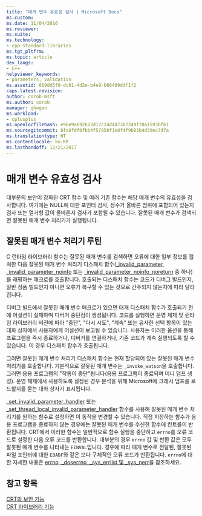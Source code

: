 ```yaml
---
title: "매개 변수 유효성 검사 | Microsoft Docs"
ms.custom: 
ms.date: 11/04/2016
ms.reviewer: 
ms.suite: 
ms.technology:
- cpp-standard-libraries
ms.tgt_pltfrm: 
ms.topic: article
dev_langs:
- C++
helpviewer_keywords:
- parameters, validation
ms.assetid: 019dd5f0-dc61-4d2e-b4e9-b66409ddf1f2
caps.latest.revision: 
author: corob-msft
ms.author: corob
manager: ghogen
ms.workload:
- cplusplus
ms.openlocfilehash: e96e9a692622d17c24d4d73b7249f70a1593bf61
ms.sourcegitcommit: 8fa8fdf0fbb4f57950f1e8f4f9b81b4d39ec7d7a
ms.translationtype: HT
ms.contentlocale: ko-KR
ms.lasthandoff: 12/21/2017
---
```

# <a name="parameter-validation"></a>매개 변수 유효성 검사
대부분의 보안이 강화된 CRT 함수 및 여러 기존 함수는 해당 매개 변수의 유효성을 검사합니다. 여기에는 NULL에 대한 포인터 검사, 정수가 올바른 범위에 포함되어 있는지 검사 또는 열거형 값이 올바른지 검사가 포함될 수 있습니다. 잘못된 매개 변수가 검색되면 잘못된 매개 변수 처리기가 실행됩니다.  
  
## <a name="invalid-parameter-handler-routine"></a>잘못된 매개 변수 처리기 루틴  
 C 런타임 라이브러리 함수는 잘못된 매개 변수를 검색하면 오류에 대한 일부 정보를 캡처한 다음 잘못된 매개 변수 처리기 디스패치 함수([_invalid_parameter](../c-runtime-library/reference/invalid-parameter-functions.md), [_invalid_parameter_noinfo](../c-runtime-library/reference/invalid-parameter-functions.md) 또는 [_invalid_parameter_noinfo_noreturn](../c-runtime-library/reference/invalid-parameter-functions.md) 중 하나)를 래핑하는 매크로를 호출합니다. 호출되는 디스패치 함수는 코드가 디버그 빌드인지, 일반 정품 빌드인지 아니면 오류가 복구할 수 있는 것으로 간주되지 않는지에 따라 달라집니다. 
 
 디버그 빌드에서 잘못된 매개 변수 매크로가 있으면 대개 디스패치 함수가 호출되기 전에 어설션이 실패하며 디버거 중단점이 생성됩니다. 코드를 실행하면 운영 체제 및 런타임 라이브러리 버전에 따라 "중단", "다시 시도", "계속" 또는 유사한 선택 항목이 있는 대화 상자에서 사용자에게 어설션이 보고될 수 있습니다. 사용자는 이러한 옵션을 통해 프로그램을 즉시 종료하거나, 디버거를 연결하거나, 기존 코드가 계속 실행되도록 할 수 있습니다. 이 경우 디스패치 함수가 호출됩니다. 
 
 그러면 잘못된 매개 변수 처리기 디스패치 함수는 현재 할당되어 있는 잘못된 매개 변수 처리기를 호출합니다. 기본적으로 잘못된 매개 변수는 `_invoke_watson`을 호출합니다. 그러면 응용 프로그램의 "작동이 중단"됩니다(응용 프로그램이 종료되며 미니 덤프 생성). 운영 체제에서 사용하도록 설정된 경우 분석을 위해 Microsoft에 크래시 덤프를 로드할지를 묻는 대화 상자가 표시됩니다.   
  
 [_set_invalid_parameter_handler](../c-runtime-library/reference/set-invalid-parameter-handler-set-thread-local-invalid-parameter-handler.md) 또는 [_set_thread_local_invalid_parameter_handler](../c-runtime-library/reference/set-invalid-parameter-handler-set-thread-local-invalid-parameter-handler.md) 함수를 사용해 잘못된 매개 변수 처리기를 원하는 함수로 설정하면 이 동작을 변경할 수 있습니다. 직접 지정하는 함수가 응용 프로그램을 종료하지 않는 경우에는 잘못된 매개 변수를 수신한 함수에 컨트롤이 반환됩니다. CRT에서 이러한 함수는 일반적으로 함수 실행을 중단하고 `errno`를 오류 코드로 설정한 다음 오류 코드를 반환합니다. 대부분의 경우 `errno` 값 및 반환 값은 모두 잘못된 매개 변수를 나타내는 `EINVAL`입니다. 경우에 따라 매개 변수로 전달된, 잘못된 파일 포인터에 대한 `EBADF`와 같은 보다 구체적인 오류 코드가 반환됩니다. `errno`에 대한 자세한 내용은 [errno, _doserrno, _sys_errlist 및 _sys_nerr](../c-runtime-library/errno-doserrno-sys-errlist-and-sys-nerr.md)을 참조하세요.  
  
## <a name="see-also"></a>참고 항목  
 [CRT의 보안 기능](../c-runtime-library/security-features-in-the-crt.md)   
 [CRT 라이브러리 기능](../c-runtime-library/crt-library-features.md)
